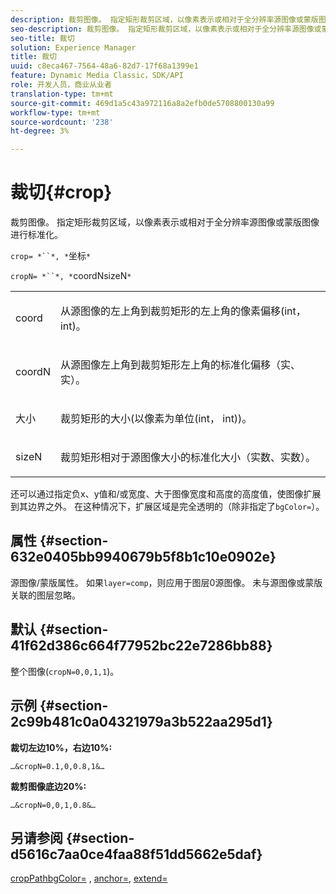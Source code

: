 ```yaml
---
description: 裁剪图像。 指定矩形裁剪区域，以像素表示或相对于全分辨率源图像或蒙版图像进行标准化。
seo-description: 裁剪图像。 指定矩形裁剪区域，以像素表示或相对于全分辨率源图像或蒙版图像进行标准化。
seo-title: 裁切
solution: Experience Manager
title: 裁切
uuid: c8eca467-7564-48a6-82d7-17f68a1399e1
feature: Dynamic Media Classic，SDK/API
role: 开发人员，商业从业者
translation-type: tm+mt
source-git-commit: 469d1a5c43a972116a8a2efb0de5708800130a99
workflow-type: tm+mt
source-wordcount: '238'
ht-degree: 3%

---
```



# 裁切{#crop}

裁剪图像。 指定矩形裁剪区域，以像素表示或相对于全分辨率源图像或蒙版图像进行标准化。

`crop= *``*, *`坐标`*`

`cropN= *``*, *`coordNsizeN`*`

<table id="simpletable_472A9AD67AA64419B0877B0535F8B14A"> 
 <tr class="strow"> 
  <td class="stentry"> <p><span class="codeph"> <span class="varname"> coord</span></span> </p> </td> 
  <td class="stentry"> <p>从源图像的左上角到裁剪矩形的左上角的像素偏移(int， int)。 </p></td> 
 </tr> 
 <tr class="strow"> 
  <td class="stentry"> <p><span class="codeph"> <span class="varname"> coordN</span></span> </p> </td> 
  <td class="stentry"> <p>从源图像左上角到裁剪矩形左上角的标准化偏移（实、实）。 </p></td> 
 </tr> 
 <tr class="strow"> 
  <td class="stentry"> <p><span class="codeph"> <span class="varname"> 大小</span></span> </p></td> 
  <td class="stentry"> <p>裁剪矩形的大小(以像素为单位(int， int))。 </p></td> 
 </tr> 
 <tr class="strow"> 
  <td class="stentry"> <p><span class="codeph"> <span class="varname"> sizeN</span></span> </p></td> 
  <td class="stentry"> <p>裁剪矩形相对于源图像大小的标准化大小（实数、实数）。 </p></td> 
 </tr> 
</table>

还可以通过指定负x、y值和/或宽度、大于图像宽度和高度的高度值，使图像扩展到其边界之外。 在这种情况下，扩展区域是完全透明的（除非指定了`bgColor=`）。

## 属性 {#section-632e0405bb9940679b5f8b1c10e0902e}

源图像/蒙版属性。 如果`layer=comp`，则应用于图层0源图像。 未与源图像或蒙版关联的图层忽略。

## 默认 {#section-41f62d386c664f77952bc22e7286bb88}

整个图像(`cropN=0,0,1,1`)。

## 示例 {#section-2c99b481c0a04321979a3b522aa295d1}

**裁切左边10%，右边10%:**

`…&cropN=0.1,0,0.8,1&…`

**裁剪图像底边20%:**

`…&cropN=0,0,1,0.8&…`

## 另请参阅 {#section-d5616c7aa0ce4faa88f51dd5662e5daf}

[](/help/aem-is-ir-api/is-api/http-ref/image-serving-api-ref/c-http-protocol-reference/c-command-reference/r-croppath.md) [cropPathbgColor=](../../../../../is-api/http-ref/image-serving-api-ref/c-http-protocol-reference/c-command-reference/r-bgcolor.md#reference-441371ba4ef54fe781887c5ae448f6ab) ,  [anchor=](../../../../../is-api/http-ref/image-serving-api-ref/c-http-protocol-reference/c-command-reference/r-anchor.md#reference-6661e548ab284b82828d8d94c8ddeb7c),  [extend=](../../../../../is-api/http-ref/image-serving-api-ref/c-http-protocol-reference/c-command-reference/r-extend.md#reference-7e9156beb285459d830e2d56782a74ac)

